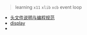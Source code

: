 > learning `x11` `xlib` `xcb` event loop

* [头文件说明与编程规范](./standard_header.md)
* [display](./diplay_func.md)
* 

